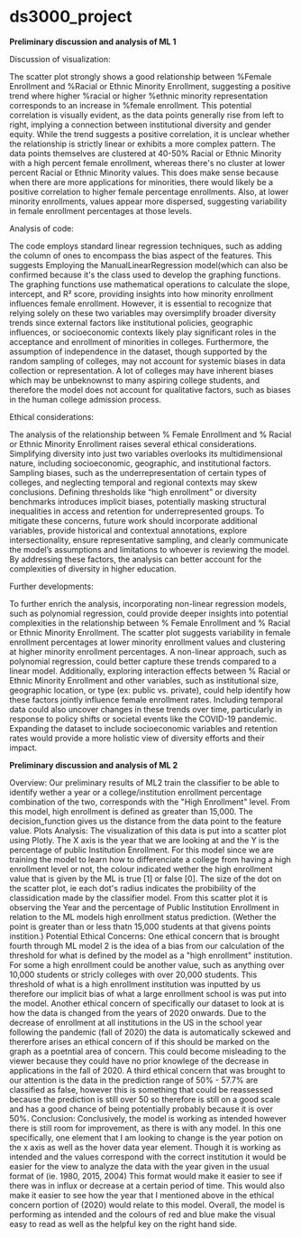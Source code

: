 # ds3000_project


**Preliminary discussion and analysis of ML 1**

Discussion of visualization:

The scatter plot strongly shows a good relationship between %Female Enrollment and %Racial or Ethnic Minority Enrollment, suggesting a positive trend where higher %racial or higher %ethnic minority representation corresponds to an increase in %female enrollment. This potential correlation is visually evident, as the data points generally rise from left to right, implying a connection between institutional diversity and gender equity. While the trend suggests a positive correlation, it is unclear whether the relationship is strictly linear or exhibits a more complex pattern. The data points themselves are clustered at 40-50% Racial or Ethnic Minority with a high percent female  enrollment, whereas there's no cluster at lower percent Racial or Ethnic Minority values. This does make sense because when there are more applications for minorities, there would likely be a positive correlation to higher female percentage enrollments. Also, at lower minority enrollments, values appear more dispersed, suggesting variability in female enrollment percentages at those levels. 

Analysis of code:

The code employs standard linear regression techniques, such as adding the column of ones to encompass the bias aspect of the features. This suggests Employing the ManualLinearRegression model(which can also be confirmed because it's the class used to develop the graphing functions. The graphing functions use mathematical operations to calculate the slope, intercept, and R² score, providing insights into how minority enrollment influences female enrollment. However, it is essential to recognize that relying solely on these two variables may oversimplify broader diversity trends since external factors like institutional policies, geographic influences, or socioeconomic contexts likely play significant roles in the acceptance and enrollment of minorities in colleges. Furthermore, the assumption of independence in the dataset, though supported by the random sampling of colleges, may not account for systemic biases in data collection or representation. A lot of colleges may have inherent biases which may be unbeknownst to many aspiring college students, and therefore the model does not account for qualitative factors, such as biases in the human college admission process.

Ethical considerations:

The analysis of the relationship between % Female Enrollment and % Racial or Ethnic Minority Enrollment raises several ethical considerations. Simplifying diversity into just two variables overlooks its multidimensional nature, including socioeconomic, geographic, and institutional factors. Sampling biases, such as the underrepresentation of certain types of colleges, and neglecting temporal and regional contexts may skew conclusions. Defining thresholds like “high enrollment” or diversity benchmarks introduces implicit biases, potentially masking structural inequalities in access and retention for underrepresented groups. To mitigate these concerns, future work should incorporate additional variables, provide historical and contextual annotations, explore intersectionality, ensure representative sampling, and clearly communicate the model’s assumptions and limitations to whoever is reviewing the model. By addressing these factors, the analysis can better account for the complexities of diversity in higher education.

Further developments:

To further enrich the analysis, incorporating non-linear regression models, such as polynomial regression, could provide deeper insights into potential complexities in the relationship between % Female Enrollment and % Racial or Ethnic Minority Enrollment. The scatter plot suggests variability in female enrollment percentages at lower minority enrollment values and clustering at higher minority enrollment percentages. A non-linear approach, such as polynomial regression, could better capture these trends compared to a linear model. Additionally, exploring interaction effects between % Racial or Ethnic Minority Enrollment and other variables, such as institutional size, geographic location, or type (ex: public vs. private), could help identify how these factors jointly influence female enrollment rates. Including temporal data could also uncover changes in these trends over time, particularly in response to policy shifts or societal events like the COVID-19 pandemic. Expanding the dataset to include socioeconomic variables and retention rates would provide a more holistic view of diversity efforts and their impact. 

**Preliminary discussion and analysis of ML 2**

Overview:
Our preliminary results of ML2 train the classifier to be able to identify wether a year or a college/institution enrollment percentage combination of the two, corresponds with the "High Enrollment" level. From this model, high enrollment is defined as greater than 15,000. The decision_function gives us the distance from the data point to the feature value.
Plots Analysis:
The visualization of this data is put into a scatter plot using Plotly. The X axis is the year that we are looking at and the Y is the percentage of public Institution Enrollment. For this model since we are training the model to learn how to differenciate a college from having a high enrollment level or not, the colour indicated wether the high enrollment value that is given by the ML is true [1] or false [0]. The size of the dot on the scatter plot, ie each dot's radius indicates the probibility of the classidication made by the classifier model. From this scatter plot it is observing the Year and the percentage of Public Institution Enrollment in relation to the ML models high enrollment status prediction. (Wether the point is greater than or less thatn 15,000 students at that givens points instition.) 
Potential Ethical Concerns:
One ethical concern that is brought fourth through ML model 2 is the idea of a bias from our calculation of the threshold for what is defined by the model as a "high enrollment" institution. For some a high enrollment could be another value, such as anything over 10,000 students or stricly colleges with over 20,000 students. This threshold of what is a high enrollment institution was inputted by us therefore our implicit bias of what a large enrollment school is was put into the model. Another ethical concern of specifically our dataset to look at is how the data is changed from the years of 2020 onwards. Due to the decrease of enrollment at all institutions in the US in the school year following the pandemic (fall of 2020) the data is automatically sckewed and thererfore arises an ethical concern of if this should be marked on the graph as a poetntial area of concern. This could become misleading to the viewer because they could have no prior knowlege of the decrease in applications in the fall of 2020. A third ethical concern that was brought to our attention is the data in the prediction range of 50% - 57.7% are classified as false, however this is something that could be reassessed because the prediction is still over 50 so therefore is still on a good scale and has a good chance of being potentially probably because it is over 50%. 
Conclusion:
Conclusively, the model is working as intended however there is still room for improvement, as there is with any model. In this one specifically, one element that I am looking to change is the year potion on the x axis as well as the hover data year element. Though it is working as intended and the values correspond with the correct institution it would be easier for the view to analyze the data with the year given in the usual format of (ie. 1980, 2015, 2004) This format would make it easier to see if there was in influx or decrease at a certain period of time. This would also make it easier to see how the year that I mentioned above in the ethical concern portion of (2020) would relate to this model. Overall, the model is performing as intended and the colours of red and blue make the visual easy to read as well as the helpful key on the right hand side. 
